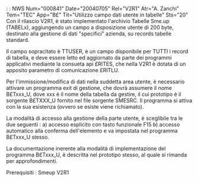  :  : NWS Num="000841" Date="20040705" Rel="V2R1" Atr="A. Zanchi" Tem="TEC" App="B£" Tit="Utilizzo campo dati utente in tabelle" Sts="20"
Con il rilascio V2R1, è stato implementato l'archivio Tabelle Sme.up (TABELx), aggiungendo un campo
a disposizione utente di 200 byte, destinato alla gestione di dati "specifici" azienda, su records
tabelle standard.

Il campo sopracitato è TTUSER, è un campo disponibile per TUTTI i record di tabella, e deve essere
letto ed aggiornato da parte dei programmi applicativi mediante la consueta api £RITES, che nella V2R1 è dotata di un apposito parametro di comunicazione £RITLU.

Per l'immissione/modifica di dati nella suddetta area utente, è necessario attivare un programma exit di gestione, che dovrà assumere il nome B£Txxx_U, dove xxx è il nome della tabella da gestire,
il cui prototipo è il sorgente B£TXXX_U fornito nel file sorgente SMESRC.
Il programma si attiva con la sua esistenza (ovvero se esiste viene richiamato).

La modalità di accesso alla gestione della parte utente, è sceglibile tra le due seguenti : 
a) accesso esplicito con tasto funzionale F15
b) accesso automatico alla conferma dell'elemento
e va impostata nel programma B£Txxx_U stesso.

La documentazione inerente alla modalità di implementazione del programma B£Txxx_U, è descritta nel prototipo stesso, al quale si rimanda per approfondimenti.

Prerequisiti :  Smeup V2R1
